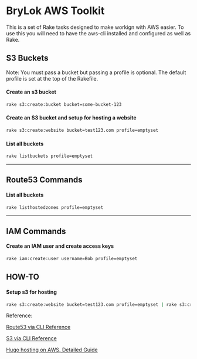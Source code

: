 # BryLok AWS Toolkit

This is a set of Rake tasks designed to make workign with AWS easier.  To use this you will need to have the aws-cli installed and configured as well as Rake.


## S3 Buckets

Note: You must pass a bucket but passing a profile is optional.  The default profile is set at the top of the Rakefile.

#### Create an s3 bucket

```sh
rake s3:create:bucket bucket=some-bucket-123
```

#### Create an S3 bucket and setup for hosting a website

```sh
rake s3:create:website bucket=test123.com profile=emptyset
```

#### List all buckets

```sh
rake listbuckets profile=emptyset
```

--------

## Route53 Commands

#### List all buckets

```sh
rake listhostedzones profile=emptyset
```

--------

## IAM Commands

#### Create an IAM user and create access keys

```sh
rake iam:create:user username=Bob profile=emptyset
```




## HOW-TO

#### Setup s3 for hosting
```sh
rake s3:create:website bucket=test123.com profile=emptyset | rake s3:create:forwarder bucket=www.test123.com forward=test123.com profile=emptyset
```



Reference:

[Route53 via CLI Reference](https://realguess.net/2013/12/06/amazon-route-53-via-command-line/)

[S3 via CLI Reference](https://snippets.aktagon.com/snippets/679-how-to-use-the-aws-command-line-interface)

[Hugo hosting on AWS, Detailed Guide](https://lustforge.com/2016/02/27/hosting-hugo-on-aws/)
